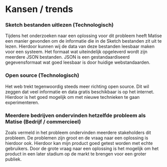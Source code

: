 # Kansen / trends

### Sketch bestanden uitlezen (Technologisch)

Tijdens het onderzoeken naar een oplossing voor dit probleem heeft Matise een manier gevonden om de informatie die in de Sketch bestanden zit uit te lezen. Hierdoor kunnen wij de data van deze bestanden leesbaar maken voor een systeem. Het formaat wat uiteindelijk opgeleverd wordt zijn meerdere JSON bestanden. JSON is een gestandaardiseerd gegevensformaat wat goed leesbaar is door huidige webstandaarden.

### Open source (Technologisch)

Het web trekt tegenwoordig steeds meer richting open source. Dit wil zeggen dat veel informatie en data gratis beschikbaar is op het internet. Hierdoor is het goed mogelijk om met nieuwe technieken te gaan experimenteren.

### Meerdere bedrijven ondervinden hetzelfde probleem als Matise (Bedrijf / commercieel)

Zoals vermeld in het probleem ondervinden meerdere stakeholders dit probleem. De problemen zijn groot en de vraag naar een oplossing is hierdoor ook. Hierdoor kan mijn product goed getest worden met echte gebruikers. Door de grote vraag naar een oplossing is het mogelijk om het product in een later stadium op de markt te brengen voor een groter publiek.
